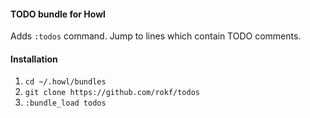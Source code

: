 #### TODO bundle for Howl

Adds `:todos` command. Jump to lines which contain TODO comments.

#### Installation
1. `cd ~/.howl/bundles`
2. `git clone https://github.com/rokf/todos`
3. `:bundle_load todos`
